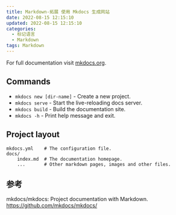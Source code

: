```yaml
---
title: Markdown-拓展 使用 Mkdocs 生成网站
date: 2022-08-15 12:15:10
updated: 2022-08-15 12:15:10
categories:
  - 标记语言
  - Markdown
tags: Markdown
---
```


For full documentation visit [mkdocs.org](https://www.mkdocs.org).

## Commands

* `mkdocs new [dir-name]` - Create a new project.
* `mkdocs serve` - Start the live-reloading docs server.
* `mkdocs build` - Build the documentation site.
* `mkdocs -h` - Print help message and exit.

## Project layout

    mkdocs.yml    # The configuration file.
    docs/
        index.md  # The documentation homepage.
        ...       # Other markdown pages, images and other files.

## 参考

mkdocs/mkdocs: Project documentation with Markdown.
<https://github.com/mkdocs/mkdocs/>
